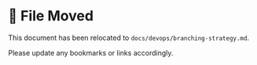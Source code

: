 # 📄 File Moved

This document has been relocated to `docs/devops/branching-strategy.md`.

Please update any bookmarks or links accordingly. 